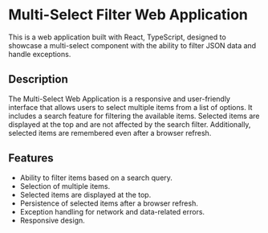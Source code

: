 # Multi-Select Filter Web Application

This is a web application built with React, TypeScript, designed to showcase a multi-select component with the ability to filter JSON data and handle exceptions.

## Description

The Multi-Select Web Application is a responsive and user-friendly interface that allows users to select multiple items from a list of options. It includes a search feature for filtering the available items. Selected items are displayed at the top and are not affected by the search filter. Additionally, selected items are remembered even after a browser refresh.

## Features

- Ability to filter items based on a search query.
- Selection of multiple items.
- Selected items are displayed at the top.
- Persistence of selected items after a browser refresh.
- Exception handling for network and data-related errors.
- Responsive design.
